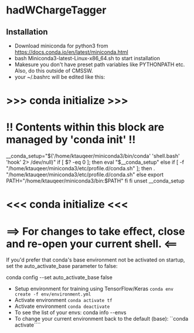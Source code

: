 # hadWChargeTagger

## Installation
* Download miniconda for python3 from https://docs.conda.io/en/latest/miniconda.html
* bash Miniconda3-latest-Linux-x86_64.sh to start installation
* Makesure you don't have preset path variables like PYTHONPATH etc. Also, do this outside of CMSSW.
* your ~/.bashrc will be edited like this:

# >>> conda initialize >>>
# !! Contents within this block are managed by 'conda init' !!
__conda_setup="$('/home/ktauqeer/miniconda3/bin/conda' 'shell.bash' 'hook' 2> /dev/null)"
if [ $? -eq 0 ]; then
    eval "$__conda_setup"
else
    if [ -f "/home/ktauqeer/miniconda3/etc/profile.d/conda.sh" ]; then
        . "/home/ktauqeer/miniconda3/etc/profile.d/conda.sh"
    else
        export PATH="/home/ktauqeer/miniconda3/bin:$PATH"
    fi
fi
unset __conda_setup
# <<< conda initialize <<<

# ==> For changes to take effect, close and re-open your current shell. <==

If you'd prefer that conda's base environment not be activated on startup, 
   set the auto_activate_base parameter to false: 

conda config --set auto_activate_base false

* Setup environment for training using TensorFlow/Keras ```conda env create -f env/environment.yml```
* Activate environment ```conda activate tf```
* Activate environment ```conda deactivate```
* To see the list of your envs:
conda info --envs
* To change your current environment back to the default (base): ``conda activate````

